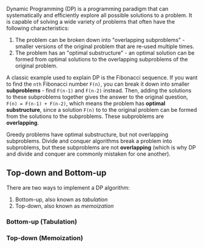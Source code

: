 Dynamic Programming (DP) is a programming paradigm that can systematically and efficiently explore all possible solutions to a problem. It is capable of solving a wide variety of problems that often have the following characteristics:

1. The problem can be broken down into "overlapping subproblems" - smaller versions of the original problem that are re-used multiple times.
2. The problem has an "optimal substructure" - an optimal solution can be formed from optimal solutions to the overlapping subproblems of the original problem.

A classic example used to explain DP is the Fibonacci sequence. If you want to find the `nth` Fibonacci number `F(n)`, you can break it down into smaller **subproblems** - find `F(n-1)` and `F(n-2)` instead. Then, adding the solutions to these subproblems together gives the answer to the original question, `F(n) = F(n-1) + F(n-2)`, which means the problem has **optimal substructure**, since a solution `F(n)` to to the original problem can be formed from the solutions to the subproblems. These subproblems are **overlapping**.

Greedy problems have optimal substructure, but not overlapping subproblems. Divide and conquer algorithms break a problem into subproblems, but these subproblems are not **overlapping** (which is why DP and divide and conquer are commonly mistaken for one another).

## Top-down and Bottom-up

There are two ways to implement a DP algorithm:

1. Bottom-up, also known as *tabulation*
2. Top-down, also known as *memoization*

### Bottom-up (Tabulation)



### Top-down (Memoization)